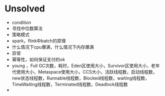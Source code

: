 # Unsolved



* condition
* 寻找中位数算法
* 策略模式
* spark，flink中batch的原理
* 什么情况下cpu爆满，什么情况下内存爆满
* 异常
* 幂等性，如何保证支付的ok
* young ，Full GC次数，耗时，Eden区使用大小，Survivor区使用大小，老年代使用大小，Metaspace使用大小，CCS大小，活跃线程数，启动线程数，new状态线程数，Runnable线程数，Blocked线程数，waiting线程数，TimeWaiting线程数，Terminated线程数，Deadlock线程数
* 

